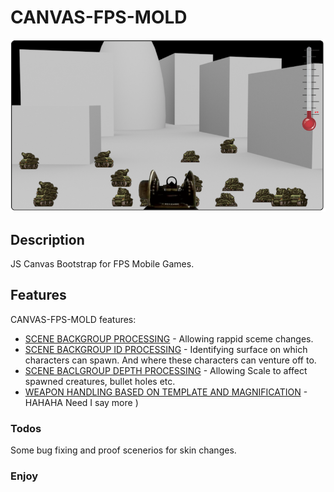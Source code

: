 # CANVAS-FPS-MOLD

![alt text](https://github.com/LeadShuriken/canvas-fps-mold/blob/main/Screenshot%202021-04-24%20at%200.00.02.png?raw=true)

## Description

JS Canvas Bootstrap for FPS Mobile Games.

## Features

CANVAS-FPS-MOLD features:

  * [SCENE BACKGROUP PROCESSING](https://github.com/LeadShuriken/canvas-fps-mold/blob/main/img/scene_elements/scene_2/background.jpg?raw=true) - Allowing rappid sceme changes.
  * [SCENE BACKGROUP ID PROCESSING](https://github.com/LeadShuriken/canvas-fps-mold/blob/main/img/scene_elements/scene_2/background_id.jpg?raw=true) - Identifying surface on which characters can spawn. And where these characters can venture off to.
  * [SCENE BACLGROUP DEPTH PROCESSING](https://github.com/LeadShuriken/canvas-fps-mold/blob/main/img/scene_elements/scene_2/background_z.jpg?raw=true) - Allowing Scale to affect spawned creatures, bullet holes etc.
  * [WEAPON HANDLING BASED ON TEMPLATE AND MAGNIFICATION](https://github.com/LeadShuriken/canvas-fps-mold/blob/main/img/gun_elements/machine_gun/sprite-gun-animation.png?raw=true) - HAHAHA Need I say more )

### Todos
Some bug fixing and proof scenerios for skin changes.

### Enjoy
